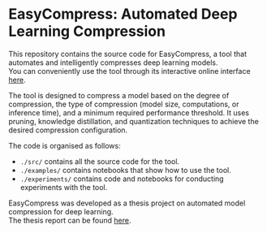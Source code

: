 # EasyCompress: Automated Deep Learning Compression
This repository contains the source code for EasyCompress, a tool that automates and intelligently compresses deep learning models.    
You can conveniently use the tool through its interactive online interface [here](https://thesis.abelvansteenweghen.com).

The tool is designed to compress a model based on the degree of compression, the type of compression (model size, computations, or inference time), and a minimum required performance threshold. It uses pruning, knowledge distillation, and quantization techniques to achieve the desired compression configuration.

The code is organised as follows:
* ``./src/`` contains all the source code for the tool.
* ``./examples/`` contains notebooks that show how to use the tool.
* ``./experiments/`` contains code and notebooks for conducting experiments with the tool. 

EasyCompress was developed as a thesis project on automated model compression for deep learning.    
The thesis report can be found [here](https://url).
